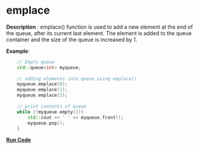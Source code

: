 # emplace

**Description** : emplace() function is used to add a new element at the end of the queue, after its current last element. The element is added to the queue container and the size of the queue is increased by 1.

**Example**:
```cpp
    // Empty queue
    std::queue<int> myqueue;
    
    // adding elements into queue using emplace()
    myqueue.emplace(0);
    myqueue.emplace(1);
    myqueue.emplace(2);
    
    // print contents of queue
    while (!myqueue.empty()){
        std::cout << ' ' << myqueue.front();
        myqueue.pop();
    }
```
**[Run Code](https://rextester.com/RZID79506)**